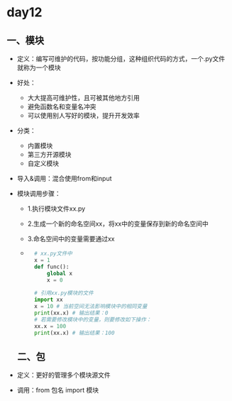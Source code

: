 # day12

## 一、模块

- 定义：编写可维护的代码，按功能分组，这种组织代码的方式，一个.py文件就称为一个模块

- 好处：
	- 大大提高可维护性，且可被其他地方引用
	- 避免函数名和变量名冲突
	- 可以使用别人写好的模块，提升开发效率
	
- 分类：
	- 内置模块
	- 第三方开源模块
	- 自定义模块

- 导入&调用：混合使用from和input

- 模块调用步骤：

	- 1.执行模块文件xx.py

	- 2.生成一个新的命名空间xx，将xx中的变量保存到新的命名空间中

	- 3.命名空间中的变量需要通过xx

	- ```python
		# xx.py文件中
		x = 1
		def func():
			global x
		    x = 0
		    
		# 引用xx.py模块的文件
		import xx
		x = 10 # 当前空间无法影响模块中的相同变量
		print(xx.x) # 输出结果：0
		# 若需要修改模块中的变量，则要修改如下操作：
		xx.x = 100
		print(xx.x) # 输出结果：100
		```

	
	
	## 二、包

- 定义：更好的管理多个模块源文件
- 调用：from 包名 import 模块
